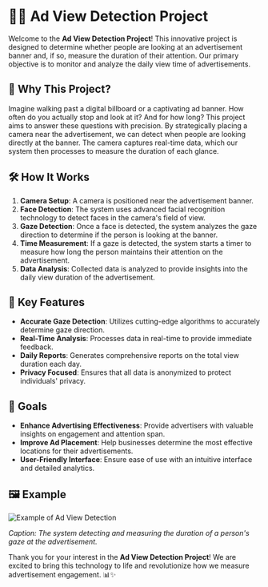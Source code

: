 # 📸👀 Ad View Detection Project

Welcome to the **Ad View Detection Project**! This innovative project is designed to determine whether people are looking at an advertisement banner and, if so, measure the duration of their attention. Our primary objective is to monitor and analyze the daily view time of advertisements. 

## 🌟 Why This Project?

Imagine walking past a digital billboard or a captivating ad banner. How often do you actually stop and look at it? And for how long? This project aims to answer these questions with precision. By strategically placing a camera near the advertisement, we can detect when people are looking directly at the banner. The camera captures real-time data, which our system then processes to measure the duration of each glance. 

## 🛠️ How It Works

1. **Camera Setup**: A camera is positioned near the advertisement banner.
2. **Face Detection**: The system uses advanced facial recognition technology to detect faces in the camera's field of view.
3. **Gaze Detection**: Once a face is detected, the system analyzes the gaze direction to determine if the person is looking at the banner.
4. **Time Measurement**: If a gaze is detected, the system starts a timer to measure how long the person maintains their attention on the advertisement.
5. **Data Analysis**: Collected data is analyzed to provide insights into the daily view duration of the advertisement.

## 🎯 Key Features

- **Accurate Gaze Detection**: Utilizes cutting-edge algorithms to accurately determine gaze direction.
- **Real-Time Analysis**: Processes data in real-time to provide immediate feedback.
- **Daily Reports**: Generates comprehensive reports on the total view duration each day.
- **Privacy Focused**: Ensures that all data is anonymized to protect individuals' privacy.

## 🚀 Goals

- **Enhance Advertising Effectiveness**: Provide advertisers with valuable insights on engagement and attention span.
- **Improve Ad Placement**: Help businesses determine the most effective locations for their advertisements.
- **User-Friendly Interface**: Ensure ease of use with an intuitive interface and detailed analytics.

## 🖼️ Example

![Example of Ad View Detection](example.png)

*Caption: The system detecting and measuring the duration of a person's gaze at the advertisement.*

Thank you for your interest in the **Ad View Detection Project**! We are excited to bring this technology to life and revolutionize how we measure advertisement engagement. 📊✨
